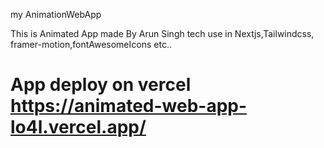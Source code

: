 my AnimationWebApp

This is Animated App made By Arun Singh
tech use in Nextjs,Tailwindcss, framer-motion,fontAwesomeIcons etc..

# App deploy on vercel https://animated-web-app-lo4l.vercel.app/
